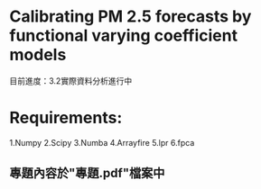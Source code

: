 # Calibrating PM 2.5 forecasts by functional varying coefficient models  
目前進度：3.2實際資料分析進行中 
# Requirements:
1.Numpy
2.Scipy
3.Numba
4.Arrayfire
5.lpr
6.fpca
## 專題內容於"專題.pdf"檔案中  

